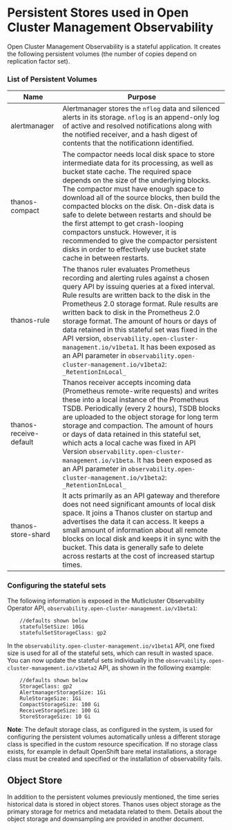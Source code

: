 # Persistent Stores used in Open Cluster Management Observability

Open Cluster Management Observability is a stateful application. It creates the following persistent volumes (the number of copies depend on replication factor set).

### List of Persistent Volumes

| Name | Purpose |
| ----------- | ----------- |
| alertmanager | Alertmanager stores the `nflog` data and silenced alerts in its storage. `nflog` is an append-only log of active and resolved notifications along with the notified receiver, and a hash digest of contents that the notificationn identified.|
| thanos-compact | The compactor needs local disk space to store intermediate data for its processing, as well as bucket state cache. The required space depends on the size of the underlying blocks. The compactor must have enough space to download all of the source blocks, then build the compacted blocks on the disk. On-disk data is safe to delete between restarts and should be the first attempt to get crash-looping compactors unstuck. However, it is recommended to give the compactor persistent disks in order to effectively use bucket state cache in between restarts. |
| thanos-rule |The thanos ruler evaluates Prometheus recording and alerting rules against a chosen query API by issuing queries at a fixed interval. Rule results are written back to the disk in the Prometheus 2.0 storage format. Rule results are written back to disk in the Prometheus 2.0 storage format. The amount of hours or days of data retained in this stateful set was fixed in the API version, `observability.open-cluster-management.io/v1beta1`. It has been exposed as an API parameter in `observability.open-cluster-management.io/v1beta2`: `_RetentionInLocal_` |
| thanos-receive-default | Thanos receiver accepts incoming data (Prometheus remote-write requests) and writes these into a local instance of the Prometheus TSDB. Periodically (every 2 hours), TSDB blocks are uploaded to the object storage for long term storage and compaction. The amount of hours or days of data retained in this stateful set, which acts a local cache was fixed in API Version `observability.open-cluster-management.io/v1beta`. It has been exposed as an API parameter in `observability.open-cluster-management.io/v1beta2`: `_RetentionInLocal_` |
| thanos-store-shard| It acts primarily as an API gateway and therefore does not need significant amounts of local disk space. It joins a Thanos cluster on startup and advertises the data it can access. It keeps a small amount of information about all remote blocks on local disk and keeps it in sync with the bucket. This data is generally safe to delete across restarts at the cost of increased startup times. |


### Configuring the stateful sets

The following information is exposed in the Mutlicluster Observability Operator API, `observability.open-cluster-management.io/v1beta1`:

```
    //defaults shown below
    statefulSetSize: 10Gi
    statefulSetStorageClass: gp2
```

In the `observability.open-cluster-management.io/v1beta1` API, one fixed size is used for all of the stateful sets, which can result in wasted space. You can now update the stateful sets individually in the `observability.open-cluster-management.io/v1beta2` API, as shown in the following example:

```
    //defaults shown below
    StorageClass: gp2
    AlertmanagerStorageSize: 1Gi 
    RuleStorageSize: 1Gi
    CompactStorageSize: 100 Gi
    ReceiveStorageSize: 100 Gi
    StoreStorageSize: 10 Gi

```

**Note**: The default storage class, as configured in the system, is used for configuring the persistent volumes automatically unless a different storage class is specified in the custom resource specification. If no storage class exists, for example in default OpenShift bare metal installations, a storage class must be created and specified or the installation of observability fails.

## Object Store

In addition to the persistent volumes previously mentioned, the time series historical data is stored in object stores. Thanos uses object storage as the primary storage for metrics and metadata related to them. Details about the object storage and downsampling are provided in another document.

